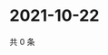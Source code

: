 # 2021-10-22

共 0 条

<!-- BEGIN -->
<!-- 最后更新时间 Fri Oct 22 2021 08:58:08 GMT+0800 (China Standard Time) -->

<!-- END -->
